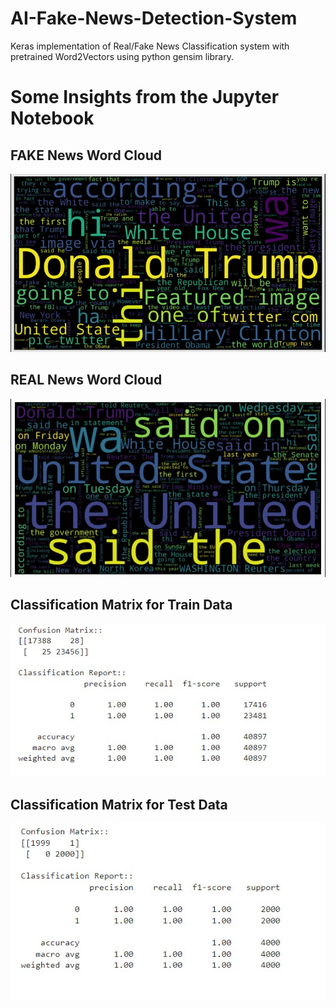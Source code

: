 # AI-Fake-News-Detection-System
Keras implementation of Real/Fake News Classification system with pretrained Word2Vectors using python gensim library.

# Some Insights from the Jupyter Notebook
## FAKE News Word Cloud
![](https://raw.githubusercontent.com/AI-kartheek/AI-Fake-News-Detection-System/main/Images/Fake%20News%20Word%20Cloud.jpg)

## REAL News Word Cloud
![](https://raw.githubusercontent.com/AI-kartheek/AI-Fake-News-Detection-System/main/Images/Real%20News%20Word%20Cloud.jpg)

## Classification Matrix for Train Data
![](https://raw.githubusercontent.com/AI-kartheek/AI-Fake-News-Detection-System/main/Images/CM_Train.jpg)

## Classification Matrix for Test Data
![](https://raw.githubusercontent.com/AI-kartheek/AI-Fake-News-Detection-System/main/Images/CM_Test.jpg)
